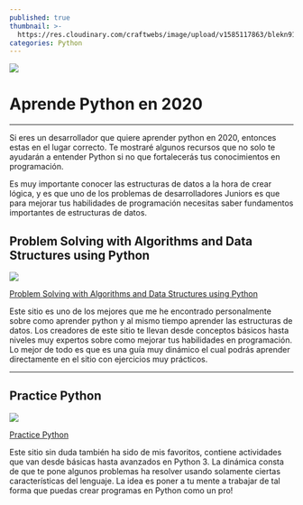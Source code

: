 ```yaml
---
published: true
thumbnail: >-
  https://res.cloudinary.com/craftwebs/image/upload/v1585117863/blekn91890-9-1/blgs-img76/chris-ried-ieic5Tq8YMk-unsplash.jpg
categories: Python
---
```

![](https://res.cloudinary.com/craftwebs/image/upload/v1585117863/blekn91890-9-1/blgs-img76/chris-ried-ieic5Tq8YMk-unsplash.jpg)
# Aprende Python en 2020
----

Si eres un desarrollador que quiere aprender python en 2020, entonces estas en el lugar correcto. Te mostraré algunos recursos que no solo te ayudarán a entender Python si no que fortalecerás tus conocimientos en programación. 

Es muy importante conocer las estructuras de datos a la hora de crear lógica, y es que uno de los problemas de desarrolladores Juniors es que para mejorar tus habilidades de programación necesitas saber fundamentos importantes de estructuras de datos.

## Problem Solving with Algorithms and Data Structures using Python

![](https://res.cloudinary.com/craftwebs/image/upload/v1585118492/blekn91890-9-1/blgs-img76/Captura_de_pantalla_2020-03-25_a_la_s_00.38.00.png)

[Problem Solving with Algorithms and Data Structures using Python](https://runestone.academy/runestone/books/published/pythonds/index.html)

Este sitio es uno de los mejores que me he encontrado personalmente sobre como aprender python y al mismo tiempo aprender las estructuras de datos. Los creadores  de este sitio te llevan desde conceptos básicos hasta niveles muy expertos sobre como mejorar tus habilidades en programación. Lo mejor de todo es que es una guía muy dinámico el cual podrás aprender directamente en el sitio con ejercicios muy prácticos.

----

## Practice Python

![](https://res.cloudinary.com/craftwebs/image/upload/v1585118922/blekn91890-9-1/blgs-img76/Captura_de_pantalla_2020-03-25_a_la_s_00.45.39.png)

[Practice Python](https://www.practicepython.org/)

Este sitio sin duda también ha sido de mis favoritos, contiene actividades que van desde básicas hasta avanzados en Python 3. La dinámica consta de que te pone algunos problemas ha resolver usando solamente ciertas características del lenguaje. La idea es poner a tu mente a trabajar de tal forma que puedas crear programas en Python como un pro! 

